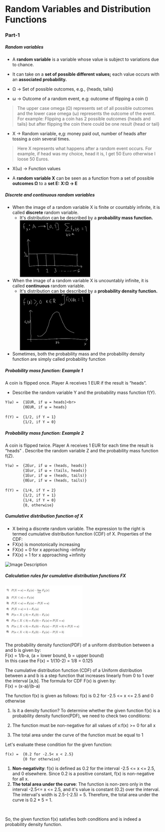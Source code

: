 # Random Variables and Distribution Functions
### Part-1
##### Random variables

* A **random variable** is a variable whose value is subject to variations
due to chance.

* It can take on a **set of possible different values;** each value occurs
with an **associated probability.**

* Ω -> Set of possible outcomes, e.g., {heads, tails}
* ω -> Outcome of a random event, e.g: outcome of flipping a coin ()
> The upper case omega (Ω) represents set of all possible outcomes and the
lower case omega (ω) represents the outcome of the event. For example: Flipping
a coin has 2 possible outcomes {heads and tails} but after flipping the coin
there could be one result {head or tail}
* X -> Random variable, e,g: money paid out, number of heads after tossing
a coin several times.
> Here X represents what happens after a random event occurs. For example,
if head was my choice, head it is, I get 50 Euro otherwise I loose 50 Euros.
* X(ω) -> Function values

* A **random variable X** can be seen as a function from a set of possible
**outcomes Ω** to a **set E:** **X:Ω → E**

##### Discrete and continuous random variables
* When the image of a random variable X is finite or countably infinite, it
is called **discrete** random variable.
    * It's distribution can be described by a **probability mass function.**
        <img src="pds.png" alt="Image Description" style="width:50%;height:auto;">
* When the image of a random variable X is uncountably infinite, it is called
**continuous** random variable.
    * It's distribution can be described by a **probability density function.**
      <img src="pms.png" alt="Image Description" style="width:50%;height:auto;">
* Sometimes, both the probability mass and the probability density function are simply
  called probability function

##### Probability mass function: Example 1
A coin is flipped once. Player A receives 1 EUR if the result is “heads”.
* Describe the random variable Y and the probability mass function f(Y).
```
Y(ω) =  {1EUR, if ω = heads}<br>
        {0EUR, if ω = heads}

f(Y) =  {1/2, if Y = 1}
        {1/2, if Y = 0}
```

##### Probability mass function: Example 2
A coin is flipped twice. Player A receives 1 EUR for each time the result is “heads” .
Describe the random variable Z and the probability mass function f(Z).
```
Y(ω) =  {2Eur, if ω = (heads, heads)}
        {1Eur, if ω = (tails, heads)}
        {1Eur, if ω = (heads, tails)}
        {0Eur, if w = (heads, tails)}

f(Y) =  {1/4, if Y = 2}
        {1/2, if Y = 1}
        {1/4, if Y = 0}
        {0, otherwise}
```

##### Cumulative distribution function of X
* X being a discrete random variable. The expression to the right is termed
cumulative distribution function (CDF) of X.
Properties of the CDF:
* FX(x) is monotonically increasing
* FX(x) = 0 for x approaching -infinity
* FX(x) = 1 for x approaching +infinity
<img src="cdf.png" alt="Image Description" style="width:50%;height:auto;">

##### Calculation rules for cumulative distribution functions FX
<img src="cdf-rules.png" alt="Image Description" style="width:50%;height:auto;">

The probability density function(PDF) of a uniform distribution between a and b is
given by:<br>
F(x) = 1/b-a, (a = lower bound, b = upper bound)<br>
In this case the F(x) = 1/(10-2) = 1/8 = 0.125

The cumulative distribution function (CDF) of a Uniform distribution between a and b
is a step function that increases linearly from 0 to 1 over the interval [a,b]. The
formula for CDF F(x) is given by: <br>
F(x) = (x-a)/(b-a)

The function f(x) is given as follows:
f(x) is 0.2 for -2.5 <= x <= 2.5 and 0 otherwise

1. Is it a density function?
To determine whether the given function f(x) is a probability density function(PDF),
we need to check two conditions:

1. The function must be non-negative for all values of x:f(x) >= 0 for all x
2. The total area under the curve of the function must be equal to 1

Let's evaluate these condition for the given function:
```
f(x) =  {0.2 for -2.5< x < 2.5}
        {0 for otherwise}
```
1. **Non-negativity**: f(x) is defined as 0.2 for the interval -2.5 <= x <= 2.5, and
0 elsewhere. Since 0.2 is a positive constant, f(x) is non-negative for all x.
2. **The total area under the curve**: The function is non-zero only in the interval
-2.5<= x <= 2.5, and it's value is constant (0.2) over the interval. The interval's
width is 2.5-(-2.5) = 5. Therefore, the total area under the curve is 0.2 * 5 = 1.
<br>

So, the given function f(x) satisfies both conditions and is indeed a probability
density function.